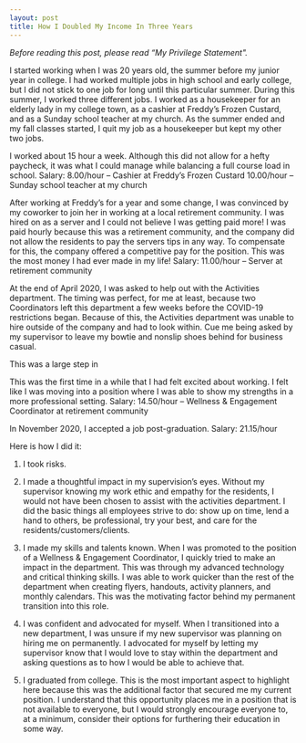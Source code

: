 ```yaml
---
layout: post
title: How I Doubled My Income In Three Years
---
```


*Before reading this post, please read “My Privilege Statement".*

I started working when I was 20 years old, the summer before my junior year in college. I had worked multiple jobs in high school and early college, but I did not stick to one job for long until this particular summer. During this summer, I worked three different jobs. I worked as a housekeeper for an elderly lady in my college town, as a cashier at Freddy’s Frozen Custard, and as a Sunday school teacher at my church. As the summer ended and my fall classes started, I quit my job as a housekeeper but kept my other two jobs.

I worked about 15 hour a week. Although this did not allow for a hefty paycheck, it was what I could manage while balancing a full course load in school.
	Salary: 8.00/hour – Cashier at Freddy’s Frozen Custard
  10.00/hour – Sunday school teacher at my church

After working at Freddy’s for a year and some change, I was convinced by my coworker to join her in working at a local retirement community. I was hired on as a server and I could not believe I was getting paid more! I was paid hourly because this was a retirement community, and the company did not allow the residents to pay the servers tips in any way. To compensate for this, the company offered a competitive pay for the position. This was the most money I had ever made in my life!
	Salary: 11.00/hour – Server at retirement community

At the end of April 2020, I was asked to help out with the Activities department. The timing was perfect, for me at least, because two Coordinators left this department a few weeks before the COVID-19 restrictions began. Because of this, the Activities department was unable to hire outside of the company and had to look within. Cue me being asked by my supervisor to leave my bowtie and nonslip shoes behind for business casual.

This was a large step in

This was the first time in a while that I had felt excited about working. I felt like I was moving into a position where I was able to show my strengths in a more professional setting.
	Salary: 14.50/hour – Wellness & Engagement Coordinator at retirement community

In November 2020, I accepted a job post-graduation.
  Salary: 21.15/hour

Here is how I did it:

1. I took risks.

2. I made a thoughtful impact in my supervision’s eyes. Without my supervisor knowing my work ethic and empathy for the residents, I would not have been chosen to assist with the activities department. I did the basic things all employees strive to do: show up on time, lend a hand to others, be professional, try your best, and care for the residents/customers/clients.

3. I made my skills and talents known. When I was promoted to the position of a Wellness & Engagement Coordinator, I quickly tried to make an impact in the department. This was through my advanced technology and critical thinking skills. I was able to work quicker than the rest of the department when creating flyers, handouts, activity planners, and monthly calendars. This was the motivating factor behind my permanent transition into this role.

4. I was confident and advocated for myself. When I transitioned into a new department, I was unsure if my new supervisor was planning on hiring me on permanently. I advocated for myself by letting my supervisor know that I would love to stay within the department and asking questions as to how I would be able to achieve that.

5. I graduated from college. This is the most important aspect to highlight here because this was the additional factor that secured me my current position. I understand that this opportunity places me in a position that is not available to everyone, but I would strongly encourage everyone to, at a minimum, consider their options for furthering their education in some way.
